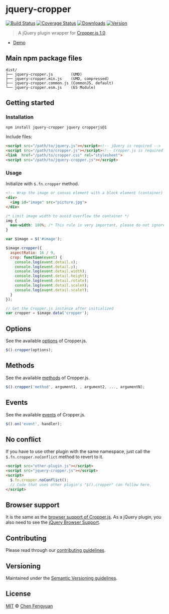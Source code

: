 # jquery-cropper

[![Build Status](https://img.shields.io/travis/fengyuanchen/jquery-cropper.svg)](https://travis-ci.org/fengyuanchen/jquery-cropper) [![Coverage Status](https://img.shields.io/codecov/c/github/fengyuanchen/jquery-cropper.svg)](https://codecov.io/gh/fengyuanchen/jquery-cropper) [![Downloads](https://img.shields.io/npm/dm/jquery-cropper.svg)](https://www.npmjs.com/package/jquery-cropper) [![Version](https://img.shields.io/npm/v/jquery-cropper.svg)](https://www.npmjs.com/package/jquery-cropper)

> A jQuery plugin wrapper for [Cropper.js 1.0](https://github.com/fengyuanchen/cropperjs/tree/v1).

- [Demo](https://fengyuanchen.github.io/jquery-cropper)

## Main npm package files

```text
dist/
├── jquery-cropper.js        (UMD)
├── jquery-cropper.min.js    (UMD, compressed)
├── jquery-cropper.common.js (CommonJS, default)
└── jquery-cropper.esm.js    (ES Module)
```

## Getting started

### Installation

```shell
npm install jquery-cropper jquery cropperjs@1
```

Include files:

```html
<script src="/path/to/jquery.js"></script><!-- jQuery is required -->
<script src="/path/to/cropper.js"></script><!-- Cropper.js is required -->
<link  href="/path/to/cropper.css" rel="stylesheet">
<script src="/path/to/jquery-cropper.js"></script>
```

### Usage

Initialize with `$.fn.cropper` method.

```html
<!-- Wrap the image or canvas element with a block element (container) -->
<div>
  <img id="image" src="picture.jpg">
</div>
```

```css
/* Limit image width to avoid overflow the container */
img {
  max-width: 100%; /* This rule is very important, please do not ignore this! */
}
```

```js
var $image = $('#image');

$image.cropper({
  aspectRatio: 16 / 9,
  crop: function(event) {
    console.log(event.detail.x);
    console.log(event.detail.y);
    console.log(event.detail.width);
    console.log(event.detail.height);
    console.log(event.detail.rotate);
    console.log(event.detail.scaleX);
    console.log(event.detail.scaleY);
  }
});

// Get the Cropper.js instance after initialized
var cropper = $image.data('cropper');
```

## Options

See the available [options](https://github.com/fengyuanchen/cropperjs/tree/v1#options) of Cropper.js.

```js
$().cropper(options);
```

## Methods

See the available [methods](https://github.com/fengyuanchen/cropperjs/tree/v1#methods) of Cropper.js.

```js
$().cropper('method', argument1, , argument2, ..., argumentN);
```

## Events

See the available [events](https://github.com/fengyuanchen/cropperjs/tree/v1#events) of Cropper.js.

```js
$().on('event', handler);
```

## No conflict

If you have to use other plugin with the same namespace, just call the `$.fn.cropper.noConflict` method to revert to it.

```html
<script src="other-plugin.js"></script>
<script src="jquery-cropper.js"></script>
<script>
  $.fn.cropper.noConflict();
  // Code that uses other plugin's "$().cropper" can follow here.
</script>
```

## Browser support

It is the same as the [browser support of Cropper.js](https://github.com/fengyuanchen/cropperjs/tree/v1#browser-support). As a jQuery plugin, you also need to see the [jQuery Browser Support](https://jquery.com/browser-support/).

## Contributing

Please read through our [contributing guidelines](CONTRIBUTING.md).

## Versioning

Maintained under the [Semantic Versioning guidelines](https://semver.org/).

## License

[MIT](https://opensource.org/licenses/MIT) © [Chen Fengyuan](https://chenfengyuan.com/)
